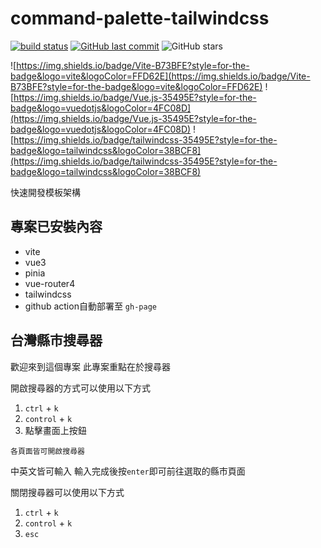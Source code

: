 # command-palette-tailwindcss
[![build status](https://github.com/connectshark/command-palette-tailwindcss/actions/workflows/deploy.yml/badge.svg?branch=main)](https://github.com/connectshark/command-palette-tailwindcss/actions/workflows/deploy.yml)
[![GitHub last commit](https://img.shields.io/github/last-commit/connectshark/command-palette-tailwindcss.svg?style=flat)](https://github.com/connectshark/command-palette-tailwindcss)
![GitHub stars](https://img.shields.io/github/stars/connectshark/command-palette-tailwindcss.svg?style=social&label=Stars&style=plastic)


![https://img.shields.io/badge/Vite-B73BFE?style=for-the-badge&logo=vite&logoColor=FFD62E](https://img.shields.io/badge/Vite-B73BFE?style=for-the-badge&logo=vite&logoColor=FFD62E)
![https://img.shields.io/badge/Vue.js-35495E?style=for-the-badge&logo=vuedotjs&logoColor=4FC08D](https://img.shields.io/badge/Vue.js-35495E?style=for-the-badge&logo=vuedotjs&logoColor=4FC08D)
![https://img.shields.io/badge/tailwindcss-35495E?style=for-the-badge&logo=tailwindcss&logoColor=38BCF8](https://img.shields.io/badge/tailwindcss-35495E?style=for-the-badge&logo=tailwindcss&logoColor=38BCF8)

快速開發模板架構

## 專案已安裝內容

- vite
- vue3
- pinia
- vue-router4
- tailwindcss
- github action自動部署至 `gh-page`


## 台灣縣市搜尋器
歡迎來到這個專案
此專案重點在於搜尋器

開啟搜尋器的方式可以使用以下方式
1. `ctrl` + `k`
1. `control` + `k`
1. 點擊畫面上按鈕

```
各頁面皆可開啟搜尋器
```

中英文皆可輸入
輸入完成後按`enter`即可前往選取的縣市頁面

關閉搜尋器可以使用以下方式
1. `ctrl` + `k`
1. `control` + `k`
1. `esc`
